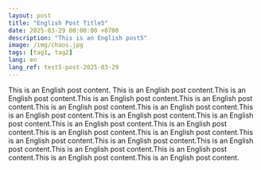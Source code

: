 ```yaml
---
layout: post
title: "English Post Title5"
date: 2025-03-29 00:00:00 +0700
description: "This is an English post5"
image: /img/chaos.jpg
tags: [tag1, tag2]
lang: en
lang_ref: test5-post-2025-03-29
---
```


This is an English post content. This is an English post content.This is an English post content.This is an English post content.This is an English post content.This is an English post content.This is an English post content.This is an English post content.This is an English post content.This is an English post content.This is an English post content.This is an English post content.This is an English post content.This is an English post content.This is an English post content.This is an English post content.This is an English post content.This is an English post content.This is an English post content.This is an English post content.This is an English post content.
<!-- More content here -->